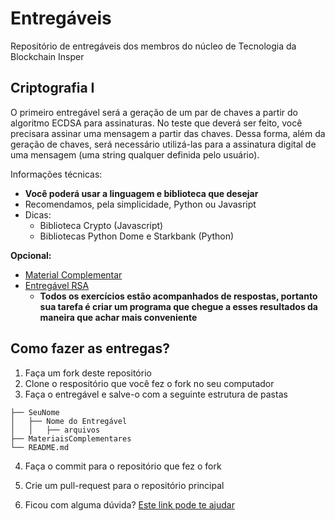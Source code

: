 # Entregáveis

Repositório de entregáveis dos membros do núcleo de Tecnologia da Blockchain Insper

## Criptografia I

O primeiro entregável será a geração de um par de chaves a partir do algoritmo ECDSA para assinaturas. No teste que deverá ser feito, você precisara assinar uma mensagem a partir das chaves. Dessa forma, além da geração de chaves, será necessário utilizá-las para a assinatura digital de uma mensagem (uma string qualquer definida pelo usuário).

Informações técnicas:

- **Você poderá usar a linguagem e biblioteca que desejar**
- Recomendamos, pela simplicidade, Python ou Javasript
- Dicas:
  - Biblioteca Crypto (Javascript)
  - Bibliotecas Python Dome e Starkbank (Python)

**Opcional:**
- [Material Complementar](https://github.com/BlockchainInsper/Entregaveis/blob/master/MateriaisComplementares/Criptografia1.md)
- [Entregável RSA](https://github.com/BlockchainInsper/Entregaveis/blob/master/MateriaisComplementares/Criptografia2.md)
  - **Todos os exercícios estão acompanhados de respostas, portanto sua tarefa é criar um programa que chegue a esses resultados da maneira que achar mais conveniente**


## Como fazer as entregas?

1. Faça um fork deste repositório
2. Clone o respositório que você fez o fork no seu computador
3. Faça o entregável e salve-o com a seguinte estrutura de pastas

```.
├── SeuNome
│   ├── Nome do Entregável
│   │   ├── arquivos
├── MateriaisComplementares
└── README.md
```

4. Faça o commit para o repositório que fez o fork
5. Crie um pull-request para o repositório principal

6. Ficou com alguma dúvida? [Este link pode te ajudar](https://www.freecodecamp.org/news/how-to-make-your-first-pull-request-on-github-3/)
